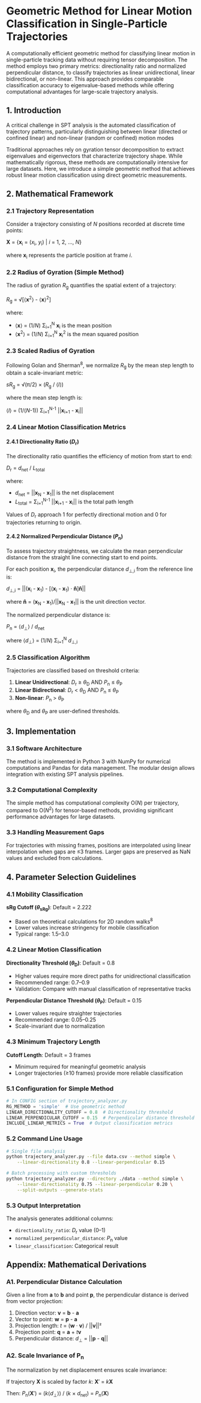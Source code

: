 # Geometric Method for Linear Motion Classification in Single-Particle Trajectories


A computationally efficient geometric method for classifying linear motion in single-particle tracking data without requiring tensor decomposition. The method employs two primary metrics: directionality ratio and normalized perpendicular distance, to classify trajectories as linear unidirectional, linear bidirectional, or non-linear. This approach provides comparable classification accuracy to eigenvalue-based methods while offering computational advantages for large-scale trajectory analysis.

## 1. Introduction

A critical challenge in SPT analysis is the automated classification of trajectory patterns, particularly distinguishing between linear (directed or confined linear) and non-linear (random or confined) motion modes

Traditional approaches rely on gyration tensor decomposition to extract eigenvalues and eigenvectors that characterize trajectory shape. While mathematically rigorous, these methods are computationally intensive for large datasets. Here, we introduce a simple geometric method that achieves robust linear motion classification using direct geometric measurements.

## 2. Mathematical Framework

### 2.1 Trajectory Representation

Consider a trajectory consisting of *N* positions recorded at discrete time points:

**X** = {**x**<sub>i</sub> = (*x*<sub>i</sub>, *y*<sub>i</sub>) | *i* = 1, 2, ..., *N*}

where **x**<sub>i</sub> represents the particle position at frame *i*.

### 2.2 Radius of Gyration (Simple Method)

The radius of gyration *R*<sub>g</sub> quantifies the spatial extent of a trajectory:

*R*<sub>g</sub> = √[⟨**x**<sup>2</sup>⟩ - ⟨**x**⟩<sup>2</sup>]

where:
- ⟨**x**⟩ = (1/*N*) Σ<sub>i=1</sub><sup>N</sup> **x**<sub>i</sub> is the mean position
- ⟨**x**<sup>2</sup>⟩ = (1/*N*) Σ<sub>i=1</sub><sup>N</sup> **x**<sub>i</sub><sup>2</sup> is the mean squared position

### 2.3 Scaled Radius of Gyration

Following Golan and Sherman<sup>8</sup>, we normalize *R*<sub>g</sub> by the mean step length to obtain a scale-invariant metric:

*sR*<sub>g</sub> = √(π/2) × (*R*<sub>g</sub> / ⟨*l*⟩)

where the mean step length is:

⟨*l*⟩ = (1/(*N*-1)) Σ<sub>i=1</sub><sup>N-1</sup> ||**x**<sub>i+1</sub> - **x**<sub>i</sub>||

### 2.4 Linear Motion Classification Metrics

#### 2.4.1 Directionality Ratio (*D*<sub>r</sub>)

The directionality ratio quantifies the efficiency of motion from start to end:

*D*<sub>r</sub> = *d*<sub>net</sub> / *L*<sub>total</sub>

where:
- *d*<sub>net</sub> = ||**x**<sub>N</sub> - **x**<sub>1</sub>|| is the net displacement
- *L*<sub>total</sub> = Σ<sub>i=1</sub><sup>N-1</sup> ||**x**<sub>i+1</sub> - **x**<sub>i</sub>|| is the total path length

Values of *D*<sub>r</sub> approach 1 for perfectly directional motion and 0 for trajectories returning to origin.

#### 2.4.2 Normalized Perpendicular Distance (*P*<sub>n</sub>)

To assess trajectory straightness, we calculate the mean perpendicular distance from the straight line connecting start to end points.

For each position **x**<sub>i</sub>, the perpendicular distance *d*<sub>⊥,i</sub> from the reference line is:

*d*<sub>⊥,i</sub> = ||(**x**<sub>i</sub> - **x**<sub>1</sub>) - [(**x**<sub>i</sub> - **x**<sub>1</sub>) · **n̂**]**n̂**||

where **n̂** = (**x**<sub>N</sub> - **x**<sub>1</sub>)/||**x**<sub>N</sub> - **x**<sub>1</sub>|| is the unit direction vector.

The normalized perpendicular distance is:

*P*<sub>n</sub> = ⟨*d*<sub>⊥</sub>⟩ / *d*<sub>net</sub>

where ⟨*d*<sub>⊥</sub>⟩ = (1/*N*) Σ<sub>i=1</sub><sup>N</sup> *d*<sub>⊥,i</sub>

### 2.5 Classification Algorithm

Trajectories are classified based on threshold criteria:

1. **Linear Unidirectional**: *D*<sub>r</sub> ≥ *θ*<sub>D</sub> AND *P*<sub>n</sub> ≤ *θ*<sub>P</sub>
2. **Linear Bidirectional**: *D*<sub>r</sub> < *θ*<sub>D</sub> AND *P*<sub>n</sub> ≤ *θ*<sub>P</sub>
3. **Non-linear**: *P*<sub>n</sub> > *θ*<sub>P</sub>

where *θ*<sub>D</sub> and *θ*<sub>P</sub> are user-defined thresholds.

## 3. Implementation

### 3.1 Software Architecture

The method is implemented in Python 3 with NumPy for numerical computations and Pandas for data management. The modular design allows integration with existing SPT analysis pipelines.

### 3.2 Computational Complexity

The simple method has computational complexity O(*N*) per trajectory, compared to O(*N*<sup>2</sup>) for tensor-based methods, providing significant performance advantages for large datasets.

### 3.3 Handling Measurement Gaps

For trajectories with missing frames, positions are interpolated using linear interpolation when gaps are ≤3 frames. Larger gaps are preserved as NaN values and excluded from calculations.

## 4. Parameter Selection Guidelines

### 4.1 Mobility Classification

**sRg Cutoff (*θ*<sub>sRg</sub>)**: Default = 2.222
- Based on theoretical calculations for 2D random walks<sup>8</sup>
- Lower values increase stringency for mobile classification
- Typical range: 1.5–3.0

### 4.2 Linear Motion Classification

**Directionality Threshold (*θ*<sub>D</sub>)**: Default = 0.8
- Higher values require more direct paths for unidirectional classification
- Recommended range: 0.7–0.9
- Validation: Compare with manual classification of representative tracks

**Perpendicular Distance Threshold (*θ*<sub>P</sub>)**: Default = 0.15
- Lower values require straighter trajectories
- Recommended range: 0.05–0.25
- Scale-invariant due to normalization

### 4.3 Minimum Trajectory Length

**Cutoff Length**: Default = 3 frames
- Minimum required for meaningful geometric analysis
- Longer trajectories (≥10 frames) provide more reliable classification


### 5.1 Configuration for Simple Method

```python
# In CONFIG section of trajectory_analyzer.py
RG_METHOD = 'simple'  # Use geometric method
LINEAR_DIRECTIONALITY_CUTOFF = 0.8  # Directionality threshold
LINEAR_PERPENDICULAR_CUTOFF = 0.15  # Perpendicular distance threshold
INCLUDE_LINEAR_METRICS = True  # Output classification metrics
```

### 5.2 Command Line Usage

```bash
# Single file analysis
python trajectory_analyzer.py --file data.csv --method simple \
    --linear-directionality 0.8 --linear-perpendicular 0.15

# Batch processing with custom thresholds
python trajectory_analyzer.py --directory ./data --method simple \
    --linear-directionality 0.75 --linear-perpendicular 0.20 \
    --split-outputs --generate-stats
```

### 5.3 Output Interpretation

The analysis generates additional columns:
- `directionality_ratio`: *D*<sub>r</sub> value (0–1)
- `normalized_perpendicular_distance`: *P*<sub>n</sub> value
- `linear_classification`: Categorical result


## Appendix: Mathematical Derivations

### A1. Perpendicular Distance Calculation

Given a line from **a** to **b** and point **p**, the perpendicular distance is derived from vector projection:

1. Direction vector: **v** = **b** - **a**
2. Vector to point: **w** = **p** - **a**
3. Projection length: *t* = (**w** · **v**) / ||**v**||²
4. Projection point: **q** = **a** + *t***v**
5. Perpendicular distance: *d*<sub>⊥</sub> = ||**p** - **q**||

### A2. Scale Invariance of P<sub>n</sub>

The normalization by net displacement ensures scale invariance:

If trajectory **X** is scaled by factor *k*: **X**′ = *k***X**

Then: *P*<sub>n</sub>(**X**′) = (*k*⟨*d*<sub>⊥</sub>⟩) / (*k* × *d*<sub>net</sub>) = *P*<sub>n</sub>(**X**)


